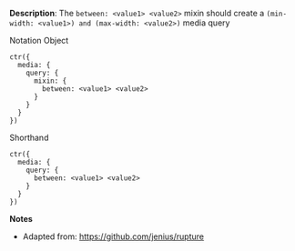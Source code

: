 __Description__: The `between: <value1> <value2>` mixin should create a `(min-width: <value1>) and (max-width: <value2>)` media query

Notation
Object
```
ctr({
  media: {
    query: {
      mixin: {
        between: <value1> <value2>
      }
    }
  }
})
```
Shorthand
```
ctr({
  media: {
    query: {
      between: <value1> <value2>
    }
  }
})
```


__Notes__

- Adapted from: https://github.com/jenius/rupture